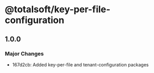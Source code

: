 # @totalsoft/key-per-file-configuration

## 1.0.0

### Major Changes

- 167d2cb: Added key-per-file and tenant-configuration packages
